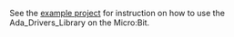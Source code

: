 See the [example project](../../examples/Microbit/README.md) for instruction on
how to use the Ada_Drivers_Library on the Micro:Bit.
